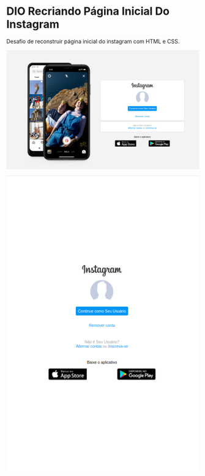 # DIO Recriando Página Inicial Do Instagram

Desafio de reconstruir página inicial do instagram com HTML e CSS.

<kbd><img src="./imgs/Captura%20de%20tela%20de%202022-05-13%2011-22-57.png" title="" alt="" data-align="center"></kbd>



<kbd><img title="" src="./imgs/Captura%20de%20tela%20de%202022-05-13%2011-24-25.png" alt="" data-align="center"></kbd>
